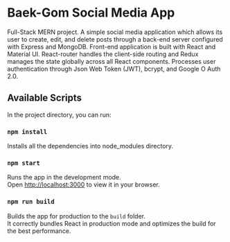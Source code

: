 # Baek-Gom Social Media App

Full-Stack MERN project. A simple social media application which allows its user to create, edit, and delete posts through a back-end server configured with Express and MongoDB. Front-end application is built with React and Material UI. React-router handles the client-side routing and Redux manages the state globally across all React components. Processes user authentication through Json Web Token (JWT), bcrypt, and Google O Auth 2.0.

## Available Scripts

In the project directory, you can run:

### `npm install`

Installs all the dependencies into node_modules directory.

### `npm start`

Runs the app in the development mode.\
Open [http://localhost:3000](http://localhost:3000) to view it in your browser.

### `npm run build`

Builds the app for production to the `build` folder.\
It correctly bundles React in production mode and optimizes the build for the best performance.
